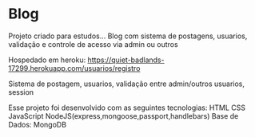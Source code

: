 # Blog
Projeto criado para estudos...
Blog com sistema de postagens, usuarios, validação e controle de acesso via admin ou outros

Hospedado em heroku: https://quiet-badlands-17299.herokuapp.com/usuarios/registro

Sistema de postagem, usuarios, validação entre admin/outros usuarios, session

Esse projeto foi desenvolvido com as seguintes tecnologias: HTML CSS JavaScript NodeJS(express,mongoose,passport,handlebars)
Base de Dados: MongoDB
